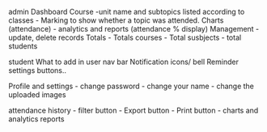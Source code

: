 admin
Dashboard
    Course
        -unit name and subtopics listed according to classes
        - Marking to show whether a topic was attended.
    Charts (attendance)
        - analytics and reports (attendance % display)
    Management
        - update, delete records
    Totals
        - Totals courses
        - Total susbjects
        - total students
        


student
What to add in user nav bar
Notification icons/ bell
Reminder settings buttons..


Profile and settings
    - change password
    - change your name
    - change the uploaded images

attendance history
    - filter button
    - Export button
    - Print button
    - charts and analytics reports


